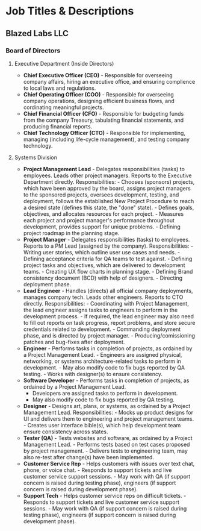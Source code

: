 # Job Titles & Descriptions
## Blazed Labs LLC
### Board of Directors
1. Executive Department (Inside Directors)
	* **Chief Executive Officer (CEO)** - Responsible for overseeing company affairs, hiring an executive office, and ensuring complience to local laws and regulations. 		
	* **Chief Operating Officer (COO)** - Responsible for overseeing company operations, designing efficient business flows, and cordinating meaningful projects.
	* **Chief Financial Officer (CFO)** - Responsible for budgeting funds from the company Treasury, tabulating financial statements, and producing financial reports.
	* **Chief Technology Officer (CTO)** - Responsible for implementing, managing (including life-cycle management), and testing company technology.
	
2. Systems Division
	* **Project Management Lead** - Delegates responsibilities (tasks) to employees. Leads other project managers. Reports to the Executive Department directly.
		Responsibilities:
			- Chooses (sponsors) projects, which have been approved by the board, assigns project managers to the sponsored projects, oversees development, testing, and deployment, follows the established New Project Procedure to reach a desired state (defines this state, the "done" state).
			- Defines goals, objectives, and allocates resources for each project.
			- Measures each project and project manager's performance throughout development, provides support for unique problems.
			- Defining project roadmap in the planning stage.
	* **Project Manager** - Delegates responsibilities (tasks) to employees. Reports to a PM Lead (assigned by the company).
		Responsibilities:
			- Writing user stories, which outline user use cases and needs.
			- Defining acceptance criteria for QA teams to test against.
			- Defining project tasks and objectives, which are delivered to development teams.
			- Creating UX flow charts in planning stage.
			- Defining Brand consistency document (BCD) with help of designers.
			- Directing deployment phase.
	* **Lead Engineer**	- Handles (directs) all official company deployments, manages company tech. Leads other engineers. Reports to CTO directly.
		Responsibilities:
			- Coordinating with Project Management, the lead engineer assigns tasks to engineers to perform in the development process.
			- If required, the lead engineer may also need to fill out reports on task progress, report problems, and store secure credentials related to development.
			- Commanding deployment phase, and is directed by project manager.
			- Producing/comissioning patches and bug-fixes after deployment.
	* **Engineer** - Performs tasks in completion of projects, as ordained by a Project Management Lead.
			- Engineers are assigned physical, networking, or systems architecture-related tasks to perform in development.
			- May also modify code to fix bugs reported by QA testing.
			- Works with designer(s) to ensure consistency.
	* **Software Developer** - Performs tasks in completion of projects, as ordained by a Project Management Lead.
    	- Developers are assigned tasks to perform in development.
    	- May also modify code to fix bugs reported by QA testing.
	* **Designer** - Designs art, plans, or systems, as ordained by a Project Management Lead.
		Responsibilities:
			- Mocks up product designs for UI and delivers them to engineering and project management teams.
			- Creates user interface bible(s), which help development team ensure consistency across states.
	* **Tester (QA)** - Tests websites and software, as ordained by a Project Management Lead.
			- Performs tests based on test cases proposed by project management.
			- Delivers tests to engineering team, may also re-test after change(s) have been implemented.
	* **Customer Service Rep** - Helps customers with issues over text chat, phone, or voice chat.
			- Responds to support tickets and live customer service support sessions.
			- May work with QA (if support concern is raised during testing phase), engineers (if support concern is raised during development phase).
    * **Support Tech** - Helps customer service reps on difficult tickets.
            - Responds to support tickets and live customer service support sessions.
     	    - May work with QA (if support concern is raised during testing phase), engineers (if support concern is raised during development phase).
